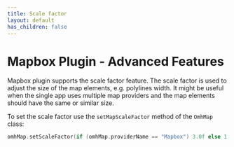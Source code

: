 ```yaml
---
title: Scale factor
layout: default
has_children: false
---
```


# Mapbox Plugin - Advanced Features

Mapbox plugin supports the scale factor feature. The scale factor is used to adjust the size of the map elements, e.g. polylines width. It might be useful when the single app uses multiple map providers and the map elements should have the same or similar size.

To set the scale factor use the `setMapScaleFactor` method of the `OmhMap` class:

```kt
omhMap.setScaleFactor(if (omhMap.providerName == "Mapbox") 3.0f else 1.0f)
```
